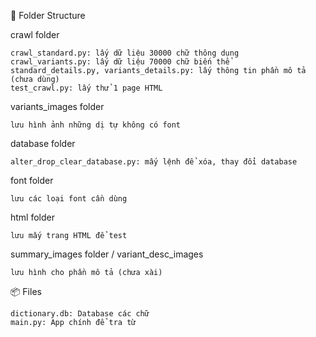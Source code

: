 📁 Folder Structure

crawl folder

    crawl_standard.py: lấy dữ liệu 30000 chữ thông dụng
    crawl_variants.py: lấy dữ liệu 70000 chữ biến thể
    standard_details.py, variants_details.py: lấy thông tin phần mô tả (chưa dùng)
    test_crawl.py: lấy thử 1 page HTML

variants_images folder

    lưu hình ảnh những dị tự không có font

database folder

    alter_drop_clear_database.py: mấy lệnh để xóa, thay đổi database

font folder

    lưu các loại font cần dùng

html folder

    lưu mấy trang HTML để test

summary_images folder / variant_desc_images

    lưu hình cho phần mô tả (chưa xài)

📦 Files

    dictionary.db: Database các chữ
    main.py: App chính để tra từ
